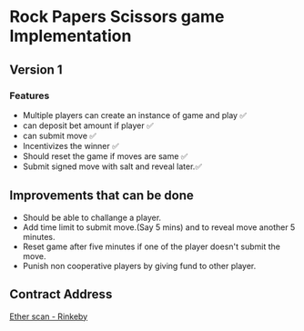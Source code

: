 # Rock Papers Scissors game Implementation


## Version 1

### Features
- Multiple players can create an instance of game and play ✅ 
- can deposit bet amount if player ✅ 
- can submit move ✅ 
- Incentivizes the winner ✅ 
- Should reset the game if moves are same ✅ 
- Submit signed move with salt and reveal later.✅ 

## Improvements that can be done
  - Should be able to challange a player.
  - Add time limit to submit move.(Say 5 mins) and to reveal move another 5 minutes. 
  - Reset game after five minutes if one of the player doesn't submit the move.
  - Punish non cooperative players by giving fund to other player.


## Contract Address
[Ether scan - Rinkeby](https://rinkeby.etherscan.io/address/0xD108ae5384de2e2DC0f3855e75cB882E39929c82)
